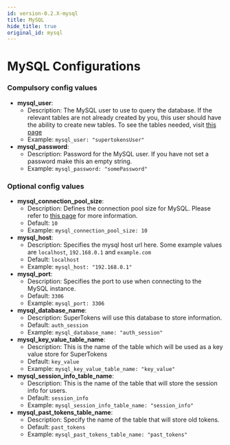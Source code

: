 ```yaml
---
id: version-0.2.X-mysql
title: MySQL
hide_title: true
original_id: mysql
---
```


# MySQL Configurations

### Compulsory config values
- **mysql_user**: 
    - Description: The MySQL user to use to query the database. If the relevant tables are not already created by you, this user should have the ability to create new tables. To see the tables needed, visit [this page](../../getting-started/database-setup/mysql)
    - Example: ```mysql_user: "supertokensUser"```
- **mysql_password**: 
    - Description: Password for the MySQL user. If you have not set a password make this an empty string.
    - Example: ```mysql_password: "somePassword"```

### Optional config values
- **mysql_connection_pool_size**: 
    - Description: Defines the connection pool size for MySQL. Please refer to [this page](https://github.com/brettwooldridge/HikariCP/wiki/About-Pool-Sizing) for more information.
    - Default: ```10```
    - Example: ```mysql_connection_pool_size: 10```
- **mysql_host**: 
    - Description: Specifies the mysql host url here. Some example values are ```localhost```, ```192.168.0.1``` and ```example.com```
    - Default: ```localhost```
    - Example: ```mysql_host: "192.168.0.1"```
- **mysql_port**:
    - Description: Specifies the port to use when connecting to the MySQL instance.
    - Default: ```3306```
    - Example: ```mysql_port: 3306```
- **mysql_database_name**:
    - Description: SuperTokens will use this database to store information.
    - Default: ```auth_session```
    - Example: ```mysql_database_name: "auth_session"```
- **mysql_key_value_table_name**:
    - Description: This is the name of the table which will be used as a key value store for SuperTokens
    - Default: ```key_value```
    - Example: ```mysql_key_value_table_name: "key_value"```
- **mysql_session_info_table_name**:
    - Description: This is the name of the table that will store the session info for users.
    - Default: ```session_info```
    - Example: ```mysql_session_info_table_name: "session_info"```
- **mysql_past_tokens_table_name**:
    - Description: Specify the name of the table that will store old tokens.
    - Default: ```past_tokens```
    - Example: ```mysql_past_tokens_table_name: "past_tokens"```